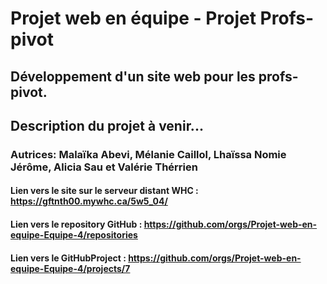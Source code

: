 # Projet web en équipe - Projet Profs-pivot
## Développement d'un site web pour les profs-pivot.
## Description du projet à venir... 
### Autrices: Malaïka Abevi, Mélanie Caillol, Lhaïssa Nomie Jérôme, Alicia Sau et Valérie Thérrien
#### Lien vers le site sur le serveur distant WHC : https://gftnth00.mywhc.ca/5w5_04/
#### Lien vers le repository GitHub : https://github.com/orgs/Projet-web-en-equipe-Equipe-4/repositories
#### Lien vers le GitHubProject : https://github.com/orgs/Projet-web-en-equipe-Equipe-4/projects/7